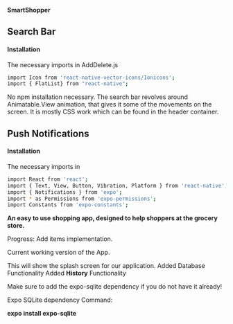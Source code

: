 **SmartShopper**

## Search Bar

#### Installation

The necessary imports in AddDelete.js

``` bash
import Icon from 'react-native-vector-icons/Ionicons';
import { FlatList} from "react-native";
```

No npm installation necessary. The search bar revolves around Animatable.View animation, that gives it some of the movements on the screen.
It is mostly CSS work which can be found in the header container.

## Push Notifications

#### Installation

The necessary imports in

``` bash
import React from 'react';
import { Text, View, Button, Vibration, Platform } from 'react-native';
import { Notifications } from 'expo';
import * as Permissions from 'expo-permissions';
import Constants from 'expo-constants';
```


**An easy to use shopping app, designed to help shoppers at the grocery store.**

Progress: Add items implementation.

Current working version of the App.

This will show the splash screen for our application.
Added Database Functionality
Added **History** Functionality

Make sure to add the expo-sqlite dependency if you do not have it already!

Expo SQLite dependency Command:

**expo install expo-sqlite**
